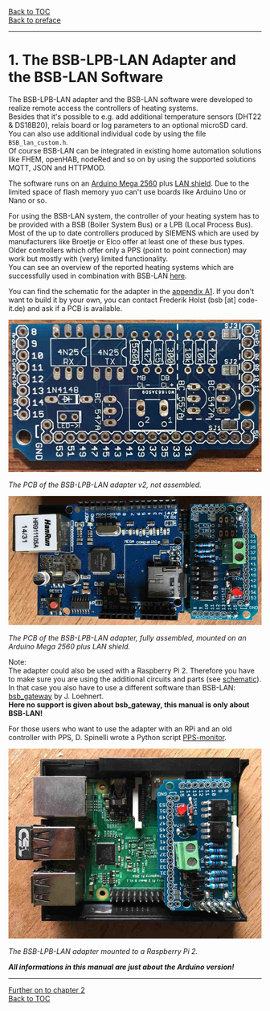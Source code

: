 [Back to TOC](toc.md)  
[Back to preface](index.md)    
    
---
# 1. The BSB-LPB-LAN Adapter and the BSB-LAN Software   
   
The BSB-LPB-LAN adapter and the BSB-LAN software were developed to realize remote access the controllers of heating systems.  
Besides that it's possible to e.g. add additional temperature sensors (DHT22 & DS18B20), relais board or log parameters to an optional microSD card.  
You can also use additional individual code by using the file `BSB_lan_custom.h`.  
Of course BSB-LAN can be integrated in existing home automation solutions like FHEM, openHAB, nodeRed and so on by using the supported solutions MQTT, JSON and HTTPMOD.  
   
The software runs on an [Arduino Mega 2560](chap12.md#121-the-arduino-mega-2560) plus [LAN shield](chap12.md#122-the-lan-shield). Due to the limited space of flash memory yuo can't use boards like Arduino Uno or Nano or so.  

For using the BSB-LAN system, the controller of your heating system has to be provided with a BSB (Boiler System Bus) or a LPB (Local Process Bus). Most of the up to date controllers produced by SIEMENS which are used by manufacturers like Broetje or Elco offer at least one of these bus types.  
Older controllers which offer only a PPS (point to point connection) may work but mostly with (very) limited functionality.  
You can see an overview of the reported heating systems which are successfully used in combination with BSB-LAN [here](chap03.md#31-successfully-tested-heating-systems).  
  
You can find the schematic for the adapter in the [appendix A1](appendix_a1.md). If you don't want to build it by your own, you can contact Frederik Holst (bsb [at] code-it.de) and ask if a PCB is available.  

<img src="https://raw.githubusercontent.com/1coderookie/BSB-LPB-LAN_EN/master/docs/pics/bsb-platine-unbestueckt.jpeg">

*The PCB of the BSB-LPB-LAN adapter v2, not assembled.*  
    
<img src="https://raw.githubusercontent.com/1coderookie/BSB-LPB-LAN_EN/master/docs/pics/bsb-adapter-komplett-ardu.jpeg">
    
*The PCB of the BSB-LPB-LAN adapter, fully assembled, mounted on an Arduino Mega 2560 plus LAN shield.*  
   

Note:  
The adapter could also be used with a Raspberry Pi 2. Therefore you have to make sure you are using the additional circuits and parts (see [schematic](appendix_a1.md)). In that case you also have to use a different software than BSB-LAN: [bsb_gateway](https://github.com/loehnertj/bsbgateway) by J. Loehnert.  
**Here no support is given about bsb_gateway, this manual is only about BSB-LAN!**  

For those users who want to use the adapter with an RPi and an old controller with PPS, D. Spinelli wrote a Python script [PPS-monitor](https://github.com/dspinellis/PPS-monitor).  

<img src="https://raw.githubusercontent.com/1coderookie/BSB-LPB-LAN_EN/master/docs/pics/bsb-adapter-komplett-rpi.jpeg">  
    
*The BSB-LPB-LAN adapter mounted to a Raspberry Pi 2.*  
   
***All informations in this manual are just about the Arduino version!***

---  
   
[Further on to chapter 2](chap02.md)      
[Back to TOC](toc.md)   
